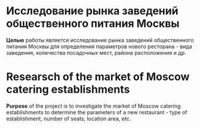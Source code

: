 # Исследование рынка заведений общественного питания Москвы

**Целью** работы является исследование рынка заведений общественного питания Москвы для определения параметров нового ресторана - вида заведения, количества посадочных мест, района расположения и др.

# Researsch of the market of Moscow catering establishments

**Purpose** of the project is to investigate the market of Moscow catering establishments to determine the parameters of a new restaurant - type of establishment, number of seats, location area, etc.